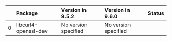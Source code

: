 <!-- markdown-link-check-disable -->

|    | Package              | Version in 9.5.2     | Version in 9.6.0     | Status   |
|---:|:---------------------|:---------------------|:---------------------|:---------|
|  0 | libcurl4-openssl-dev | No version specified | No version specified |          |